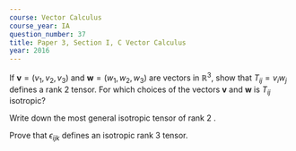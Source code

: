 ```yaml
---
course: Vector Calculus
course_year: IA
question_number: 37
title: Paper 3, Section I, C Vector Calculus
year: 2016
---
```




If $\mathbf{v}=\left(v_{1}, v_{2}, v_{3}\right)$ and $\mathbf{w}=\left(w_{1}, w_{2}, w_{3}\right)$ are vectors in $\mathbb{R}^{3}$, show that $T_{i j}=v_{i} w_{j}$ defines a rank 2 tensor. For which choices of the vectors $\mathbf{v}$ and $\mathbf{w}$ is $T_{i j}$ isotropic?

Write down the most general isotropic tensor of rank 2 .

Prove that $\epsilon_{i j k}$ defines an isotropic rank 3 tensor.
